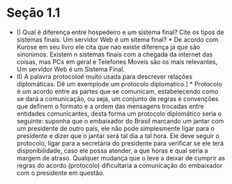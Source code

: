 
# Seção 1.1
   -  I) Qual é diferença entre hospedeiro e um sistema final? Cite os tipos de sistemas finais. Um servidor Web é um sitema final?
            * De acordo com Kurose em seu livro ele cita que nao existe diferença ja que são sinonimos. Existem n sistemas finais com a chegada da internet das coisas, mas PCs em geral e Telefones Moveis são os mais relevantes, Um servidor Web é um Sistema Final.
   -  II) A palavra protocoloé muito usada para descrever relações diplomáticas. Dê um exemplode um protocolo diplomatico.]
            * Protocolo é um acordo entre as partes que se comunicam, estabelecendo como se dará a comunicação, ou seja, um conjunto de regras e convenções que definem o formato e a ordem das mensagens trocadas entre entidades comunicantes, desta forma um protocolo diplomático seria o seguinte: suponha que o embaixador do Brasil marcando um jantar com um presidente de outro país, ele não pode simplesmente ligar para o presidente e dizer que o jantar será tal dia a tal hora. Ele deve seguir o protocolo, ligar para a secretária do presidente para verificar se ele terá disponibilidade, caso ele possa atender, a que horas e qual seria a margem de atraso. Qualquer mudança que o leve a deixar de cumprir as regras do acordo (protocolo) dificultaria a comunicação do embaixador com o presidente em questão.
